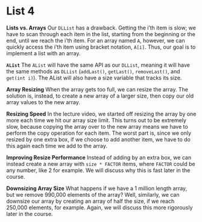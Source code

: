 # List 4

__Lists vs. Arrays__ Our `DLList` has a drawback. Getting the i’th item is slow; we have to scan through each item in the list, starting from the beginning or the end, until we reach the i’th item. For an array named `A`, however, we can quickly access the i’th item using bracket notation, `A[i]`. Thus, our goal is to implement a list with an array.

__`AList`__ The `AList` will have the same API as our `DLList`, meaning it will have the same methods as `DLList` (`addLast()`, `getLast()`, `removeLast()`, and `get(int i)`). The AList will also have a size variable that tracks its size.

__Array Resizing__ When the array gets too full, we can resize the array. The solution is, instead, to create a new array of a larger size, then copy our old array values to the new array.

__Resizing Speed__ In the lecture video, we started off resizing the array by one more each time we hit our array size limit. This turns out to be extremely slow, because copying the array over to the new array means we have to perform the copy operation for each item. The worst part is, since we only resized by one extra box, if we choose to add another item, we have to do this again each time we add to the array.

__Improving Resize Performance__ Instead of adding by an extra box, we can instead create a new array with `size * FACTOR` items, where `FACTOR` could be any number, like 2 for example. We will discuss why this is fast later in the course.

__Downsizing Array Size__ What happens if we have a 1 million length array, but we remove 990,000 elements of the array? Well, similarly, we can downsize our array by creating an array of half the size, if we reach 250,000 elements, for example. Again, we will discuss this more rigorously later in the course.